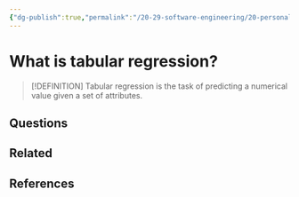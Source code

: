 ```yaml
---
{"dg-publish":true,"permalink":"/20-29-software-engineering/20-personal-development/20-06-personal-notes/what-is-tabular-regression/","created":"2023-11-06T11:11:22.414-06:00","updated":"2023-11-06T11:14:06.866-06:00"}
---
```


# What is tabular regression?

> [!DEFINITION]
> Tabular regression is the task of predicting a numerical value given a set of attributes.
## Questions
## Related
## References